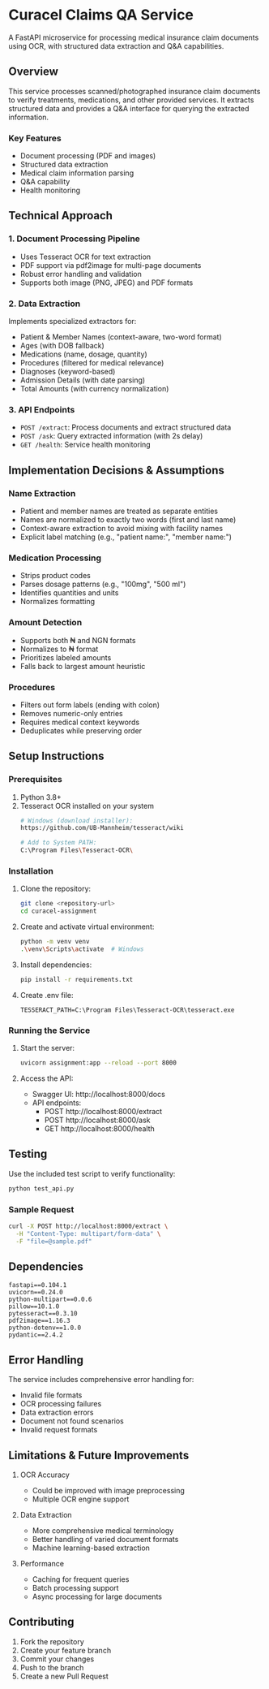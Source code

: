 # Curacel Claims QA Service

A FastAPI microservice for processing medical insurance claim documents using OCR, with structured data extraction and Q&A capabilities.

## Overview

This service processes scanned/photographed insurance claim documents to verify treatments, medications, and other provided services. It extracts structured data and provides a Q&A interface for querying the extracted information.

### Key Features
- Document processing (PDF and images)
- Structured data extraction
- Medical claim information parsing
- Q&A capability
- Health monitoring

## Technical Approach

### 1. Document Processing Pipeline
- Uses Tesseract OCR for text extraction
- PDF support via pdf2image for multi-page documents
- Robust error handling and validation
- Supports both image (PNG, JPEG) and PDF formats

### 2. Data Extraction
Implements specialized extractors for:
- Patient & Member Names (context-aware, two-word format)
- Ages (with DOB fallback)
- Medications (name, dosage, quantity)
- Procedures (filtered for medical relevance)
- Diagnoses (keyword-based)
- Admission Details (with date parsing)
- Total Amounts (with currency normalization)

### 3. API Endpoints
- `POST /extract`: Process documents and extract structured data
- `POST /ask`: Query extracted information (with 2s delay)
- `GET /health`: Service health monitoring

## Implementation Decisions & Assumptions

### Name Extraction
- Patient and member names are treated as separate entities
- Names are normalized to exactly two words (first and last name)
- Context-aware extraction to avoid mixing with facility names
- Explicit label matching (e.g., "patient name:", "member name:")

### Medication Processing
- Strips product codes
- Parses dosage patterns (e.g., "100mg", "500 ml")
- Identifies quantities and units
- Normalizes formatting

### Amount Detection
- Supports both ₦ and NGN formats
- Normalizes to ₦ format
- Prioritizes labeled amounts
- Falls back to largest amount heuristic

### Procedures
- Filters out form labels (ending with colon)
- Removes numeric-only entries
- Requires medical context keywords
- Deduplicates while preserving order

## Setup Instructions

### Prerequisites
1. Python 3.8+
2. Tesseract OCR installed on your system
   ```bash
   # Windows (download installer):
   https://github.com/UB-Mannheim/tesseract/wiki
   
   # Add to System PATH:
   C:\Program Files\Tesseract-OCR\
   ```

### Installation

1. Clone the repository:
   ```bash
   git clone <repository-url>
   cd curacel-assignment
   ```

2. Create and activate virtual environment:
   ```bash
   python -m venv venv
   .\venv\Scripts\activate  # Windows
   ```

3. Install dependencies:
   ```bash
   pip install -r requirements.txt
   ```

4. Create .env file:
   ```plaintext
   TESSERACT_PATH=C:\Program Files\Tesseract-OCR\tesseract.exe
   ```

### Running the Service

1. Start the server:
   ```bash
   uvicorn assignment:app --reload --port 8000
   ```

2. Access the API:
   - Swagger UI: http://localhost:8000/docs
   - API endpoints:
     - POST http://localhost:8000/extract
     - POST http://localhost:8000/ask
     - GET http://localhost:8000/health

## Testing

Use the included test script to verify functionality:
```bash
python test_api.py
```

### Sample Request
```bash
curl -X POST http://localhost:8000/extract \
  -H "Content-Type: multipart/form-data" \
  -F "file=@sample.pdf"
```

## Dependencies

```plaintext
fastapi==0.104.1
uvicorn==0.24.0
python-multipart==0.0.6
pillow==10.1.0
pytesseract==0.3.10
pdf2image==1.16.3
python-dotenv==1.0.0
pydantic==2.4.2
```

## Error Handling

The service includes comprehensive error handling for:
- Invalid file formats
- OCR processing failures
- Data extraction errors
- Document not found scenarios
- Invalid request formats

## Limitations & Future Improvements

1. OCR Accuracy
   - Could be improved with image preprocessing
   - Multiple OCR engine support

2. Data Extraction
   - More comprehensive medical terminology
   - Better handling of varied document formats
   - Machine learning-based extraction

3. Performance
   - Caching for frequent queries
   - Batch processing support
   - Async processing for large documents

## Contributing

1. Fork the repository
2. Create your feature branch
3. Commit your changes
4. Push to the branch
5. Create a new Pull Request